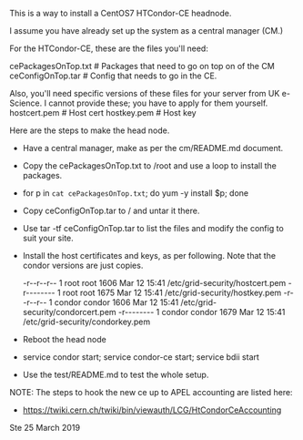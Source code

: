 This is a way to install a CentOS7 HTCondor-CE headnode.

I assume you have already set up the system as a central manager (CM.)

For the HTCondor-CE, these are the files you'll need:

cePackagesOnTop.txt  # Packages that need to go on top on of the CM
ceConfigOnTop.tar    # Config that needs to go in the CE.

Also, you'll need specific versions of these files for your server from UK e-Science.
I cannot provide these; you have to apply for them yourself.
hostcert.pem       # Host cert
hostkey.pem        # Host key

Here are the steps to make the head node.

- Have a central manager, make as per the cm/README.md document.
- Copy the cePackagesOnTop.txt to /root and use a loop to install the packages.
-   for p in `cat cePackagesOnTop.txt`; do yum -y install $p; done
- Copy ceConfigOnTop.tar to / and untar it there.
- Use tar -tf ceConfigOnTop.tar to list the files and modify the config to suit your site.
- Install the host certificates and keys, as per following. Note that 
  the condor versions are just copies.

  -r--r--r-- 1 root root 1606 Mar 12 15:41 /etc/grid-security/hostcert.pem
  -r-------- 1 root root 1675 Mar 12 15:41 /etc/grid-security/hostkey.pem
  -r--r--r-- 1 condor condor 1606 Mar 12 15:41 /etc/grid-security/condorcert.pem
  -r-------- 1 condor condor 1679 Mar 12 15:41 /etc/grid-security/condorkey.pem

- Reboot the head node
- service  condor start; service condor-ce start; service bdii start
- Use the test/README.md to test the whole setup.

NOTE: The steps to hook the new ce up to APEL accounting are listed here:

-  https://twiki.cern.ch/twiki/bin/viewauth/LCG/HtCondorCeAccounting

Ste
25 March 2019


